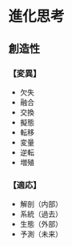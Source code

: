 # 進化思考


## 創造性
### 【変異】
* 欠失
* 融合
* 交換
* 擬態
* 転移
* 変量
* 逆転
* 増殖


### 【適応】
* 解剖（内部）
* 系統（過去）
* 生態（外部）
* 予測（未来）